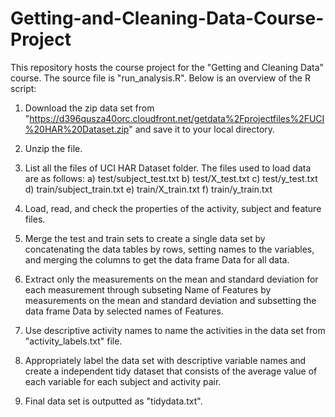 # Getting-and-Cleaning-Data-Course-Project
This repository hosts the course project for the "Getting and Cleaning Data" course.  The source file is "run_analysis.R". Below is an overview of the R script:
  1.  Download the zip data set from "https://d396qusza40orc.cloudfront.net/getdata%2Fprojectfiles%2FUCI%20HAR%20Dataset.zip" and save it       to your local directory.
  
  2.  Unzip the file.
  
  3.  List all the files of UCI HAR Dataset folder.  The files used to load data are as follows: 
          a) test/subject_test.txt 
          b) test/X_test.txt 
          c) test/y_test.txt 
          d) train/subject_train.txt 
          e) train/X_train.txt 
          f) train/y_train.txt
          
  4. Load, read, and check the properties of the activity, subject and feature files.
  
  5. Merge the test and train sets to create a single data set by concatenating the data tables by rows, setting names to the variables,        and merging the columns to get the data frame Data for all data.
  
  6. Extract only the measurements on the mean and standard deviation for each measurement through subseting Name of Features by                measurements on the mean and standard deviation and subsetting the data frame Data by selected names of Features.
  
  7.  Use descriptive activity names to name the activities in the data set from "activity_labels.txt" file.
  
  8. Appropriately label the data set with descriptive variable names and create a independent tidy dataset that consists of the average        value of each variable for each subject and activity pair.

  9. Final data set is outputted as "tidydata.txt".
